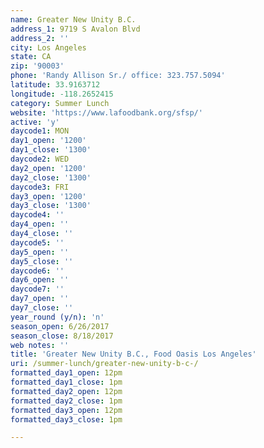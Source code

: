 ```yaml
---
name: Greater New Unity B.C.
address_1: 9719 S Avalon Blvd
address_2: ''
city: Los Angeles
state: CA
zip: '90003'
phone: 'Randy Allison Sr./ office: 323.757.5094'
latitude: 33.9163712
longitude: -118.2652415
category: Summer Lunch
website: 'https://www.lafoodbank.org/sfsp/'
active: 'y'
daycode1: MON
day1_open: '1200'
day1_close: '1300'
daycode2: WED
day2_open: '1200'
day2_close: '1300'
daycode3: FRI
day3_open: '1200'
day3_close: '1300'
daycode4: ''
day4_open: ''
day4_close: ''
daycode5: ''
day5_open: ''
day5_close: ''
daycode6: ''
day6_open: ''
daycode7: ''
day7_open: ''
day7_close: ''
year_round (y/n): 'n'
season_open: 6/26/2017
season_close: 8/18/2017
web notes: ''
title: 'Greater New Unity B.C., Food Oasis Los Angeles'
uri: /summer-lunch/greater-new-unity-b-c-/
formatted_day1_open: 12pm
formatted_day1_close: 1pm
formatted_day2_open: 12pm
formatted_day2_close: 1pm
formatted_day3_open: 12pm
formatted_day3_close: 1pm

---
```



